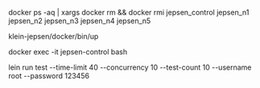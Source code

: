 
docker ps -aq | xargs docker rm && docker rmi jepsen_control  jepsen_n1 jepsen_n2 jepsen_n3 jepsen_n4 jepsen_n5

klein-jepsen/docker/bin/up



docker exec -it jepsen-control bash



lein run test --time-limit 40 --concurrency 10 --test-count 10 --username root --password 123456